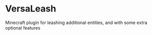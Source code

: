 # VersaLeash
 Minecraft plugin for leashing additional entities, and with some extra optional features
